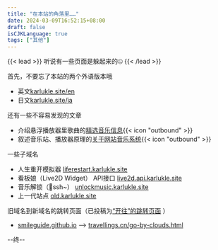 ```yaml
---
title: "在本站的角落里……"
date: 2024-03-09T16:52:15+08:00
draft: false
isCJKLanguage: true
tags: ["其他"]
---  
```

{{< lead >}}
听说有一些页面是躲起来的🤐
{{< /lead >}}

首先，不要忘了本站的两个外语版本哦

- 英文[karlukle.site/en](/en/)
- 日文[karlukle.site/ja](/ja/)    

还有一些不容易发现的文章  

- 介绍悬浮播放器里歌曲的[精选音乐信息](/player/){{< icon "outbound" >}}  
- 叙述音乐站、播放器原理的[关于网站音乐系统](/radio/pick/){{< icon "outbound" >}}

一些子域名

- 人生重开模拟器 [liferestart.karlukle.site](https://liferestart.karlukle.site)
- 看板娘（Live2D Widget） API接口 [live2d.api.karlukle.site](https://live2d.api.karlukle.site)   
- 音乐解锁（🤫ssh~） [unlockmusic.karlukle.site](https://unlockmusic.karlukle.site)   
- 上一代站点 [old.karlukle.site](https://old.karlukle.site)

旧域名到新域名的跳转页面（已投稿为[“开往”的跳转页面](https://www.travellings.cn/docs/pages#go-by-clouds-%E4%B9%98%E4%BA%91%E8%80%8C%E5%8E%BB) ）  
-  [smileguide.github.io](https://smileguide.github.io) --> [travellings.cn/go-by-clouds.html](https://www.travellings.cn/go-by-clouds.html)  

--终--
